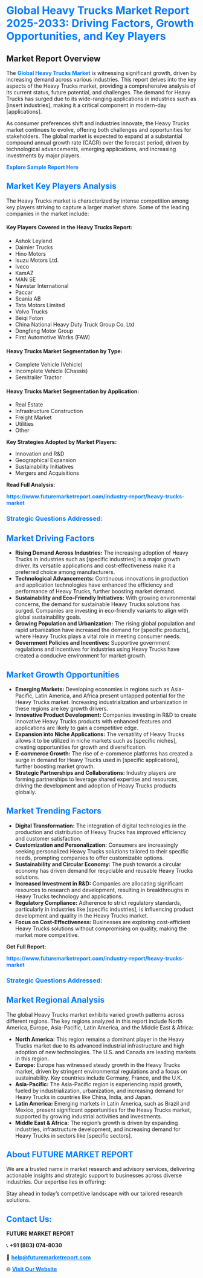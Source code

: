 <h1 style="color: #007BFF;">Global Heavy Trucks Market Report 2025-2033: Driving Factors, Growth Opportunities, and Key Players</h1>

<section id="overview">
<h2>Market Report Overview</h2>
<p>The <a href="https://www.futuremarketreport.com/industry-report/heavy-trucks-market" style="color: #007BFF; text-decoration: none;"><strong>Global Heavy Trucks Market</strong></a> is witnessing significant growth, driven by increasing demand across various industries. This report delves into the key aspects of the Heavy Trucks market, providing a comprehensive analysis of its current status, future potential, and challenges. The demand for Heavy Trucks has surged due to its wide-ranging applications in industries such as [insert industries], making it a critical component in modern-day [applications].</p>
<p>As consumer preferences shift and industries innovate, the Heavy Trucks market continues to evolve, offering both challenges and opportunities for stakeholders. The global market is expected to expand at a substantial compound annual growth rate (CAGR) over the forecast period, driven by technological advancements, emerging applications, and increasing investments by major players.</p>
</section>

<section id="overview">
<p><a href="https://www.futuremarketreport.com/request-sample/reportId=83582" style="color: #007BFF; text-decoration: none;"><strong>Explore Sample Report Here</strong></a></p>
</section>

<section id="key-players">
<h2 style="color: #007BFF;">Market Key Players Analysis</h2>
<p>The Heavy Trucks market is characterized by intense competition among key players striving to capture a larger market share. Some of the leading companies in the market include:</p>
<h4>Key Players Covered in the Heavy Trucks Report:</h4>
<ul><li>Ashok Leyland</li><li>Daimler Trucks</li><li>Hino Motors</li><li>Isuzu Motors Ltd.</li><li>Iveco</li><li>KamAZ</li><li>MAN SE</li><li>Navistar International</li><li>Paccar</li><li>Scania AB</li><li>Tata Motors Limited</li><li>Volvo Trucks</li><li>Beiqi Foton</li><li>China National Heavy Duty Truck Group Co. Ltd</li><li>Dongfeng Motor Group</li><li>First Automotive Works (FAW)</li></ul>
<h4>Heavy Trucks Market Segmentation by Type:</h4>
<ul><li>Complete Vehicle (Vehicle)</li><li>Incomplete Vehicle (Chassis)</li><li>Semitrailer Tractor</li></ul>

<h4>Heavy Trucks Market Segmentation by Application:</h4>
<ul><li>Real Estate</li><li>Infrastructure Construction</li><li>Freight Market</li><li>Utilities</li><li>Other</li></ul>
<p><strong>Key Strategies Adopted by Market Players:</strong></p>
<ul>
<li>Innovation and R&D</li>
<li>Geographical Expansion</li>
<li>Sustainability Initiatives</li>
<li>Mergers and Acquisitions</li>
</ul>
</section>

<section>
<p><strong>Read Full Analysis: </strong></p><a href="https://www.futuremarketreport.com/industry-report/heavy-trucks-market" style="color: #007BFF; text-decoration: none;"><strong>https://www.futuremarketreport.com/industry-report/heavy-trucks-market</strong></a>
<h3 style="color: #007BFF;">Strategic Questions Addressed:</h3>
</section>

<section id="driving-factors">
<h2 style="color: #007BFF;">Market Driving Factors</h2>
<ul>
<li><strong>Rising Demand Across Industries:</strong> The increasing adoption of Heavy Trucks in industries such as [specific industries] is a major growth driver. Its versatile applications and cost-effectiveness make it a preferred choice among manufacturers.</li>
<li><strong>Technological Advancements:</strong> Continuous innovations in production and application technologies have enhanced the efficiency and performance of Heavy Trucks, further boosting market demand.</li>
<li><strong>Sustainability and Eco-Friendly Initiatives:</strong> With growing environmental concerns, the demand for sustainable Heavy Trucks solutions has surged. Companies are investing in eco-friendly variants to align with global sustainability goals.</li>
<li><strong>Growing Population and Urbanization:</strong> The rising global population and rapid urbanization have increased the demand for [specific products], where Heavy Trucks plays a vital role in meeting consumer needs.</li>
<li><strong>Government Policies and Incentives:</strong> Supportive government regulations and incentives for industries using Heavy Trucks have created a conducive environment for market growth.</li>
</ul>
</section>

<section id="growth-opportunities">
<h2 style="color: #007BFF;">Market Growth Opportunities</h2>
<ul>
<li><strong>Emerging Markets:</strong> Developing economies in regions such as Asia-Pacific, Latin America, and Africa present untapped potential for the Heavy Trucks market. Increasing industrialization and urbanization in these regions are key growth drivers.</li>
<li><strong>Innovative Product Development:</strong> Companies investing in R&D to create innovative Heavy Trucks products with enhanced features and applications are likely to gain a competitive edge.</li>
<li><strong>Expansion into Niche Applications:</strong> The versatility of Heavy Trucks allows it to be utilized in niche markets such as [specific niches], creating opportunities for growth and diversification.</li>
<li><strong>E-commerce Growth:</strong> The rise of e-commerce platforms has created a surge in demand for Heavy Trucks used in [specific applications], further boosting market growth.</li>
<li><strong>Strategic Partnerships and Collaborations:</strong> Industry players are forming partnerships to leverage shared expertise and resources, driving the development and adoption of Heavy Trucks products globally.</li>
</ul>
</section>

<section id="trending-factors">
<h2 style="color: #007BFF;">Market Trending Factors</h2>
<ul>
<li><strong>Digital Transformation:</strong> The integration of digital technologies in the production and distribution of Heavy Trucks has improved efficiency and customer satisfaction.</li>
<li><strong>Customization and Personalization:</strong> Consumers are increasingly seeking personalized Heavy Trucks solutions tailored to their specific needs, prompting companies to offer customizable options.</li>
<li><strong>Sustainability and Circular Economy:</strong> The push towards a circular economy has driven demand for recyclable and reusable Heavy Trucks solutions.</li>
<li><strong>Increased Investment in R&D:</strong> Companies are allocating significant resources to research and development, resulting in breakthroughs in Heavy Trucks technology and applications.</li>
<li><strong>Regulatory Compliance:</strong> Adherence to strict regulatory standards, particularly in industries like [specific industries], is influencing product development and quality in the Heavy Trucks market.</li>
<li><strong>Focus on Cost-Effectiveness:</strong> Businesses are exploring cost-efficient Heavy Trucks solutions without compromising on quality, making the market more competitive.</li>
</ul>
</section>

<section>
<p><strong>Get Full Report: </strong></p><a href="https://www.futuremarketreport.com/industry-report/heavy-trucks-market" style="color: #007BFF; text-decoration: none;"><strong>https://www.futuremarketreport.com/industry-report/heavy-trucks-market</strong></a>
<h3 style="color: #007BFF;">Strategic Questions Addressed:</h3>
</section>


<section id="regional-analysis">
<h2 style="color: #007BFF;">Market Regional Analysis</h2>
<p>The global Heavy Trucks market exhibits varied growth patterns across different regions. The key regions analyzed in this report include North America, Europe, Asia-Pacific, Latin America, and the Middle East & Africa:</p>
<ul>
<li><strong>North America:</strong> This region remains a dominant player in the Heavy Trucks market due to its advanced industrial infrastructure and high adoption of new technologies. The U.S. and Canada are leading markets in this region.</li>
<li><strong>Europe:</strong> Europe has witnessed steady growth in the Heavy Trucks market, driven by stringent environmental regulations and a focus on sustainability. Key countries include Germany, France, and the U.K.</li>
<li><strong>Asia-Pacific:</strong> The Asia-Pacific region is experiencing rapid growth, fueled by industrialization, urbanization, and increasing demand for Heavy Trucks in countries like China, India, and Japan.</li>
<li><strong>Latin America:</strong> Emerging markets in Latin America, such as Brazil and Mexico, present significant opportunities for the Heavy Trucks market, supported by growing industrial activities and investments.</li>
<li><strong>Middle East & Africa:</strong> The region’s growth is driven by expanding industries, infrastructure development, and increasing demand for Heavy Trucks in sectors like [specific sectors].</li>
</ul>
</section>

<footer>
<h2 style="color: #007BFF;">About FUTURE MARKET REPORT</h2>
<p>We are a trusted name in market research and advisory services, delivering actionable insights and strategic support to businesses across diverse industries. Our expertise lies in offering:</p>

<p>Stay ahead in today’s competitive landscape with our tailored research solutions.</p>

<h2 style="color: #007BFF;">Contact Us:</h2>
<p><strong>FUTURE MARKET REPORT</strong></p>
<p>📞 <strong>+91 (883) 074-8030</strong></p>
<p>📧 <strong><a href="mailto:help@futuremarketreport.com" style="color: #007BFF;">help@futuremarketreport.com</a></strong></p>
<p>🌐 <strong><a href="https://www.futuremarketreport.com/" style="color: #007BFF;">Visit Our Website</a></strong></p>
</footer>